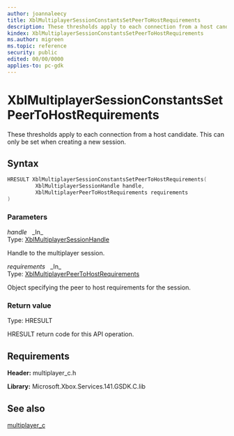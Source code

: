 ```yaml
---
author: joannaleecy
title: XblMultiplayerSessionConstantsSetPeerToHostRequirements
description: These thresholds apply to each connection from a host candidate. This can only be set when creating a new session.
kindex: XblMultiplayerSessionConstantsSetPeerToHostRequirements
ms.author: migreen
ms.topic: reference
security: public
edited: 00/00/0000
applies-to: pc-gdk
---
```


# XblMultiplayerSessionConstantsSetPeerToHostRequirements  

These thresholds apply to each connection from a host candidate. This can only be set when creating a new session.  

## Syntax  
  
```cpp
HRESULT XblMultiplayerSessionConstantsSetPeerToHostRequirements(  
         XblMultiplayerSessionHandle handle,  
         XblMultiplayerPeerToHostRequirements requirements  
)  
```  
  
### Parameters  
  
*handle* &nbsp;&nbsp;\_In\_  
Type: [XblMultiplayerSessionHandle](../handles/xblmultiplayersessionhandle.md)  
  
Handle to the multiplayer session.  
  
*requirements* &nbsp;&nbsp;\_In\_  
Type: [XblMultiplayerPeerToHostRequirements](../structs/xblmultiplayerpeertohostrequirements.md)  
  
Object specifying the peer to host requirements for the session.  
  
  
### Return value  
Type: HRESULT
  
HRESULT return code for this API operation.
  
## Requirements  
  
**Header:** multiplayer_c.h
  
**Library:** Microsoft.Xbox.Services.141.GSDK.C.lib
  
## See also  
[multiplayer_c](../multiplayer_c_members.md)  
  
  